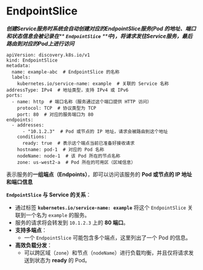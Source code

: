 # EndpointSlice

_**创建Service服务时系统会自动创建对应的EndpointSlice服务(Pod 的地址、端口和状态信息会被记录在**** ****`EndpointSlice`**** ****中)，将请求发往Service服务，最后路由到对应的Pod上进行访问**_

```
apiVersion: discovery.k8s.io/v1
kind: EndpointSlice
metadata:
  name: example-abc  # EndpointSlice 的名称
  labels:
    kubernetes.io/service-name: example  # 关联的 Service 名称
addressType: IPv4  # 地址类型，支持 IPv4 或 IPv6
ports:
  - name: http  # 端口名称（服务通过这个端口提供 HTTP 访问）
    protocol: TCP  # 协议类型为 TCP
    port: 80  # 对应的服务端口为 80
endpoints:
  - addresses:
      - "10.1.2.3"  # Pod 或节点的 IP 地址，请求会被路由到这个地址
    conditions:
      ready: true  # 表示这个端点当前已准备好接收请求
    hostname: pod-1  # 对应的 Pod 名称
    nodeName: node-1  # 该 Pod 所在的节点名称
    zone: us-west2-a  # Pod 所在的可用区（区域信息）

```

表示服务的**一组端点（Endpoints）**，即可以访问该服务的 **Pod 或节点的 IP 地址和端口信息**

**`EndpointSlice` 与 Service 的关系**：

* 通过标签 **`kubernetes.io/service-name: example`** 将这个 `EndpointSlice` 关联到一个名为 `example` 的服务。
* 服务的请求将会转发到 `10.1.2.3` 上的 **80 端口**。
* **支持多端点**：
  * 一个 `EndpointSlice` 可能包含多个端点，这里列出了一个 Pod 的信息。
* **高效负载分发**：
  * 可以跨区域（`zone`）和节点（`nodeName`）进行负载均衡，并且仅将请求发送到状态为 **ready** 的 Pod。
